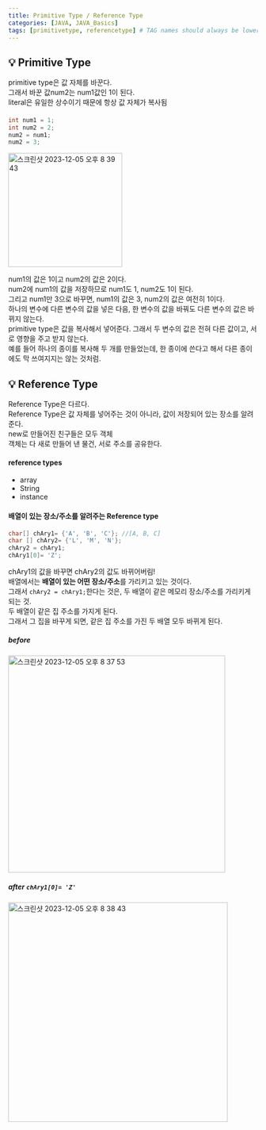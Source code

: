 ```yaml
---
title: Primitive Type / Reference Type
categories: [JAVA, JAVA_Basics]
tags: [primitivetype, referencetype] # TAG names should always be lowercase
---
```


## 💡 Primitive Type

primitive type은 값 자체를 바꾼다. <br>
그래서 바꾼 값num2는 num1값인 1이 된다.<br>
literal은 유일한 상수이기 때문에 항상 값 자체가 복사됨<br>

####

```java
int num1 = 1;
int num2 = 2;
num2 = num1;
num2 = 3;
```

<img width="230" alt="스크린샷 2023-12-05 오후 8 39 43" src="https://github.com/soheeparklee/portfolioWebsite_dreamcoding/assets/97790983/038461a5-2b41-4764-9ff7-49da0b807e26">

num1의 값은 1이고 num2의 값은 2이다. <br>
num2에 num1의 값을 저장하므로 num1도 1, num2도 1이 된다. <br>
그리고 num1만 3으로 바꾸면, num1의 값은 3, num2의 값은 여전히 1이다. <br>
하나의 변수에 다른 변수의 값을 넣은 다음, 한 변수의 값을 바꿔도 다른 변수의 값은 바뀌지 않는다. <br>
primitive type은 값을 복사해서 넣어준다. 그래서 두 변수의 값은 전혀 다른 값이고, 서로 영향을 주고 받지 않는다. <br>
예를 들어 하나의 종이를 복사해 두 개를 만들었는데, 한 종이에 쓴다고 해서 다른 종이에도 막 쓰여지지는 않는 것처럼. <br>

## 💡 Reference Type

Reference Type은 다르다. <br>
Reference Type은 값 자체를 넣어주는 것이 아니라, 값이 저장되어 있는 장소를 알려준다. <br>
new로 만들어진 친구들은 모두 객체 <br>
객체는 다 새로 만들어 낸 물건, 서로 주소를 공유한다. <br>

#### reference types

- array
- String
- instance

#### 배열이 있는 장소/주소를 알려주는 Reference type

```java
char[] chAry1= {'A', 'B', 'C'}; //[A, B, C]
char [] chAry2= {'L', 'M', 'N'};
chAry2 = chAry1;
chAry1[0]= 'Z';
```

chAry1의 값을 바꾸면 chAry2의 값도 바뀌어버림! <br>
배열에서는 **배열이 있는 어떤 장소/주소**를 가리키고 있는 것이다. <br>
그래서 `chAry2 = chAry1;`한다는 것은, 두 배열이 같은 메모리 장소/주소를 가리키게 되는 것. <br>
두 배열이 같은 집 주소를 가지게 된다. <br>
그래서 그 집을 바꾸게 되면, 같은 집 주소를 가진 두 배열 모두 바뀌게 된다. <br>

##### before

<img width="438" alt="스크린샷 2023-12-05 오후 8 37 53" src="https://github.com/soheeparklee/portfolioWebsite_dreamcoding/assets/97790983/23b2a0ed-c223-4284-b630-6f0b594d7e14">

##### after `chAry1[0]= 'Z'`

<img width="443" alt="스크린샷 2023-12-05 오후 8 38 43" src="https://github.com/soheeparklee/portfolioWebsite_dreamcoding/assets/97790983/0ef1d893-df30-4999-af9a-6a9fd4930d2d">
